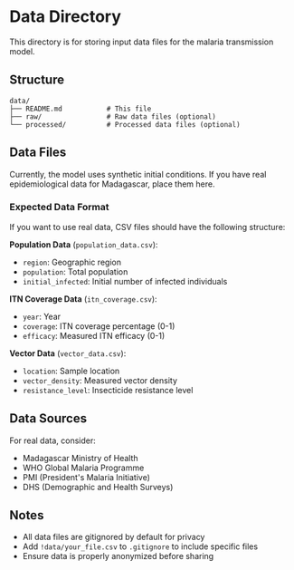 # Data Directory

This directory is for storing input data files for the malaria transmission model.

## Structure

```
data/
├── README.md           # This file
├── raw/                # Raw data files (optional)
└── processed/          # Processed data files (optional)
```

## Data Files

Currently, the model uses synthetic initial conditions. If you have real epidemiological data for Madagascar, place them here.

### Expected Data Format

If you want to use real data, CSV files should have the following structure:

**Population Data** (`population_data.csv`):
- `region`: Geographic region
- `population`: Total population
- `initial_infected`: Initial number of infected individuals

**ITN Coverage Data** (`itn_coverage.csv`):
- `year`: Year
- `coverage`: ITN coverage percentage (0-1)
- `efficacy`: Measured ITN efficacy (0-1)

**Vector Data** (`vector_data.csv`):
- `location`: Sample location
- `vector_density`: Measured vector density
- `resistance_level`: Insecticide resistance level

## Data Sources

For real data, consider:
- Madagascar Ministry of Health
- WHO Global Malaria Programme
- PMI (President's Malaria Initiative)
- DHS (Demographic and Health Surveys)

## Notes

- All data files are gitignored by default for privacy
- Add `!data/your_file.csv` to `.gitignore` to include specific files
- Ensure data is properly anonymized before sharing

